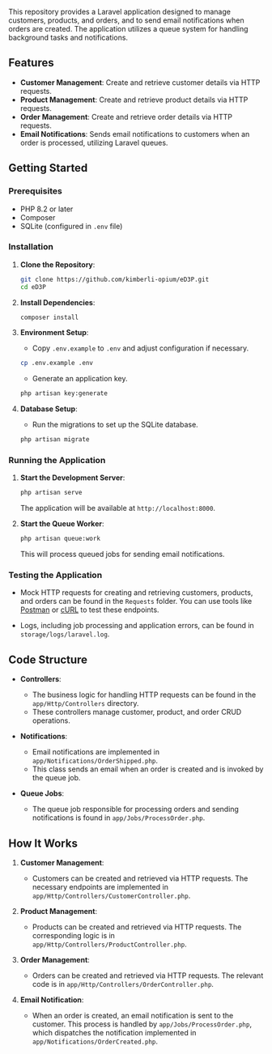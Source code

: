 This repository provides a Laravel application designed to manage customers, products, and orders, and to send email notifications when orders are created. The application utilizes a queue system for handling background tasks and notifications.

## Features

- **Customer Management**: Create and retrieve customer details via HTTP requests.
- **Product Management**: Create and retrieve product details via HTTP requests.
- **Order Management**: Create and retrieve order details via HTTP requests.
- **Email Notifications**: Sends email notifications to customers when an order is processed, utilizing Laravel queues.

## Getting Started

### Prerequisites

- PHP 8.2 or later
- Composer
- SQLite (configured in `.env` file)

### Installation

1. **Clone the Repository**:
    ```bash
    git clone https://github.com/kimberli-opium/eD3P.git
    cd eD3P
    ```

2. **Install Dependencies**:
    ```bash
    composer install
    ```

3. **Environment Setup**:
    - Copy `.env.example` to `.env` and adjust configuration if necessary.
    ```bash
    cp .env.example .env
    ```
    - Generate an application key.
    ```bash
    php artisan key:generate
    ```

4. **Database Setup**:
    - Run the migrations to set up the SQLite database.
    ```bash
    php artisan migrate
    ```

### Running the Application

1. **Start the Development Server**:
    ```bash
    php artisan serve
    ```
   The application will be available at `http://localhost:8000`.

2. **Start the Queue Worker**:
    ```bash
    php artisan queue:work
    ```
   This will process queued jobs for sending email notifications.

### Testing the Application

- Mock HTTP requests for creating and retrieving customers, products, and orders can be found in the `Requests` folder. You can use tools like [Postman](https://www.postman.com/) or [cURL](https://curl.se/) to test these endpoints.

- Logs, including job processing and application errors, can be found in `storage/logs/laravel.log`.

## Code Structure

- **Controllers**:
    - The business logic for handling HTTP requests can be found in the `app/Http/Controllers` directory.
    - These controllers manage customer, product, and order CRUD operations.

- **Notifications**:
    - Email notifications are implemented in `app/Notifications/OrderShipped.php`.
    - This class sends an email when an order is created and is invoked by the queue job.

- **Queue Jobs**:
    - The queue job responsible for processing orders and sending notifications is found in `app/Jobs/ProcessOrder.php`.

## How It Works

1. **Customer Management**:
    - Customers can be created and retrieved via HTTP requests. The necessary endpoints are implemented in `app/Http/Controllers/CustomerController.php`.

2. **Product Management**:
    - Products can be created and retrieved via HTTP requests. The corresponding logic is in `app/Http/Controllers/ProductController.php`.

3. **Order Management**:
    - Orders can be created and retrieved via HTTP requests. The relevant code is in `app/Http/Controllers/OrderController.php`.

4. **Email Notification**:
    - When an order is created, an email notification is sent to the customer. This process is handled by `app/Jobs/ProcessOrder.php`, which dispatches the notification implemented in `app/Notifications/OrderCreated.php`.
